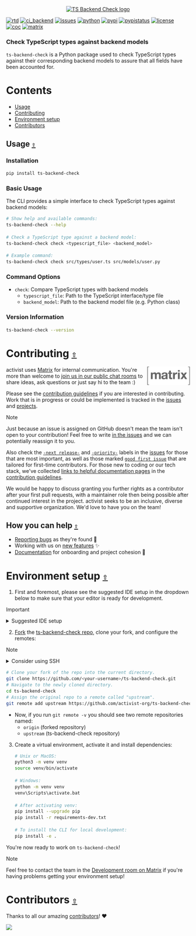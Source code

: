 <div align="center">
  <a href="https://github.com/activist-org/ts-backend-check"><img src="https://raw.githubusercontent.com/activist-org/ts-backend-check/main/.github/resources/TSBackendCheckGitHubBanner.png" width=1024 alt="TS Backend Check logo"></a>
</div>

[![rtd](https://img.shields.io/readthedocs/ts-backend-check.svg?label=%20&logo=read-the-docs&logoColor=ffffff)](http://ts-backend-check.readthedocs.io/en/latest/)
[![ci_backend](https://img.shields.io/github/actions/workflow/status/activist-org/ts-backend-check/pr_ci.yaml?branch=main&label=%20&logo=pytest&logoColor=ffffff)](https://github.com/activist-org/ts-backend-check/actions/workflows/pr_ci_backend.yaml)
[![issues](https://img.shields.io/github/issues/activist-org/ts-backend-check?label=%20&logo=github)](https://github.com/activist-org/ts-backend-check/issues)
[![python](https://img.shields.io/badge/Python-4B8BBE.svg?logo=python&logoColor=ffffff)](https://github.com/activist-org/ts-backend-check/blob/main/CONTRIBUTING.md)
[![pypi](https://img.shields.io/pypi/v/ts-backend-check.svg?label=%20&color=4B8BBE)](https://pypi.org/project/ts-backend-check/)
[![pypistatus](https://img.shields.io/pypi/status/ts-backend-check.svg?label=%20)](https://pypi.org/project/ts-backend-check/)
[![license](https://img.shields.io/github/license/activist-org/ts-backend-check.svg?label=%20)](https://github.com/activist-org/ts-backend-check/blob/main/LICENSE.txt)
[![coc](https://img.shields.io/badge/Contributor%20Covenant-ff69b4.svg)](https://github.com/activist-org/ts-backend-check/blob/main/.github/CODE_OF_CONDUCT.md)
[![matrix](https://img.shields.io/badge/Matrix-000000.svg?logo=matrix&logoColor=ffffff)](https://matrix.to/#/#activist_community:matrix.org)

### Check TypeScript types against backend models

`ts-backend-check` is a Python package used to check TypeScript types against their corresponding backend models to assure that all fields have been accounted for.

<a id="contents"></a>

# **Contents**

- [Usage](#usage-)
- [Contributing](#contributing-)
- [Environment setup](#environment-setup)
- [Contributors](#contributors-)

<a id="usage"></a>

## Usage [`⇧`](#contents)

### Installation

```bash
pip install ts-backend-check
```

### Basic Usage

The CLI provides a simple interface to check TypeScript types against backend models:

```bash
# Show help and available commands:
ts-backend-check --help

# Check a TypeScript type against a backend model:
ts-backend-check check <typescript_file> <backend_model>

# Example command:
ts-backend-check check src/types/user.ts src/models/user.py
```

### Command Options

- `check`: Compare TypeScript types with backend models
  - `typescript_file`: Path to the TypeScript interface/type file
  - `backend_model`: Path to the backend model file (e.g. Python class)

### Version Information

```bash
ts-backend-check --version
```

<a id="contributing"></a>

# Contributing [`⇧`](#contents)

<a href="https://matrix.to/#/#activist_community:matrix.org"><img src="https://raw.githubusercontent.com/activist-org/Organization/main/resources/images/logos/MatrixLogoGrey.png" height="50" alt="Public Matrix Chat" align="right"></a>

activist uses [Matrix](https://matrix.org/) for internal communication. You're more than welcome to [join us in our public chat rooms](https://matrix.to/#/#activist_community:matrix.org) to share ideas, ask questions or just say hi to the team :)

Please see the [contribution guidelines](CONTRIBUTING.md) if you are interested in contributing. Work that is in progress or could be implemented is tracked in the [issues](https://github.com/activist-org/ts-backend-check/issues) and [projects](https://github.com/activist-org/ts-backend-check/projects).

> [!NOTE]
> Just because an issue is assigned on GitHub doesn't mean the team isn't open to your contribution! Feel free to write [in the issues](https://github.com/activist-org/ts-backend-check/issues) and we can potentially reassign it to you.

Also check the [`-next release-`](https://github.com/activist-org/ts-backend-check/labels/-next%20release-) and [`-priority-`](https://github.com/activist-org/ts-backend-check/labels/-priority-) labels in the [issues](https://github.com/activist-org/ts-backend-check/issues) for those that are most important, as well as those marked [`good first issue`](https://github.com/activist-org/ts-backend-check/issues?q=is%3Aissue+is%3Aopen+label%3A%22good+first+issue%22) that are tailored for first-time contributors. For those new to coding or our tech stack, we've collected [links to helpful documentation pages](CONTRIBUTING.md#learning-the-tech-stack-) in the [contribution guidelines](CONTRIBUTING.md).

We would be happy to discuss granting you further rights as a contributor after your first pull requests, with a maintainer role then being possible after continued interest in the project. activist seeks to be an inclusive, diverse and supportive organization. We'd love to have you on the team!

<a id="how-you-can-help"></a>

## How you can help [`⇧`](#contents)

- [Reporting bugs](https://github.com/activist-org/ts-backend-check/issues/new?assignees=&labels=bug&template=bug_report.yml) as they're found 🐞
- Working with us on [new features](https://github.com/activist-org/ts-backend-check/issues?q=is%3Aissue+is%3Aopen+label%3Afeature) ✨
- [Documentation](https://github.com/activist-org/ts-backend-check/issues?q=is%3Aissue+is%3Aopen+label%3Adocumentation) for onboarding and project cohesion 📝

<a id="environment-setup"></a>

# Environment setup [`⇧`](#contents)

1. First and foremost, please see the suggested IDE setup in the dropdown below to make sure that your editor is ready for development.

> [!IMPORTANT]
>
> <details><summary>Suggested IDE setup</summary>
>
> <p>
>
> VS Code
>
> Install the following extensions:
>
> - [charliermarsh.ruff](https://marketplace.visualstudio.com/items?itemName=charliermarsh.ruff)
> - [streetsidesoftware.code-spell-checker](https://marketplace.visualstudio.com/items?itemName=streetsidesoftware.code-spell-checker)
>
> </p>
> </details>

2. [Fork](https://docs.github.com/en/get-started/quickstart/fork-a-repo) the [ts-backend-check repo](https://github.com/activist-org/ts-backend-check), clone your fork, and configure the remotes:

> [!NOTE]
>
> <details><summary>Consider using SSH</summary>
>
> <p>
>
> Alternatively to using HTTPS as in the instructions below, consider SSH to interact with GitHub from the terminal. SSH allows you to connect without a user-pass authentication flow.
>
> To run git commands with SSH, remember then to substitute the HTTPS URL, `https://github.com/...`, with the SSH one, `git@github.com:...`.
>
> - e.g. Cloning now becomes `git clone git@github.com:<your-username>/ts-backend-check.git`
>
> GitHub also has their documentation on how to [Generate a new SSH key](https://docs.github.com/en/authentication/connecting-to-github-with-ssh/generating-a-new-ssh-key-and-adding-it-to-the-ssh-agent) 🔑
>
> </p>
> </details>

```bash
# Clone your fork of the repo into the current directory.
git clone https://github.com/<your-username>/ts-backend-check.git
# Navigate to the newly cloned directory.
cd ts-backend-check
# Assign the original repo to a remote called "upstream".
git remote add upstream https://github.com/activist-org/ts-backend-check.git
```

- Now, if you run `git remote -v` you should see two remote repositories named:
  - `origin` (forked repository)
  - `upstream` (ts-backend-check repository)

3. Create a virtual environment, activate it and install dependencies:

   ```bash
   # Unix or MacOS:
   python3 -m venv venv
   source venv/bin/activate

   # Windows:
   python -m venv venv
   venv\Scripts\activate.bat

   # After activating venv:
   pip install --upgrade pip
   pip install -r requirements-dev.txt

   # To install the CLI for local development:
   pip install -e .
   ```

You're now ready to work on `ts-backend-check`!

> [!NOTE]
> Feel free to contact the team in the [Development room on Matrix](https://matrix.to/#/!CRgLpGeOBNwxYCtqmK:matrix.org?via=matrix.org&via=acter.global&via=chat.0x7cd.xyz) if you're having problems getting your environment setup!

<a id="contributors"></a>

# Contributors [`⇧`](#contents)

Thanks to all our amazing [contributors](https://github.com/activist-org/ts-backend-check/graphs/contributors)! ❤️

<a href="https://github.com/activist-org/ts-backend-check/graphs/contributors">
  <img src="https://contrib.rocks/image?repo=activist-org/ts-backend-check" />
</a>
